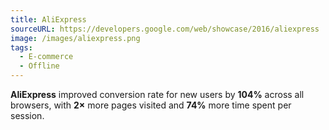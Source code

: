 ```yaml
---
title: AliExpress
sourceURL: https://developers.google.com/web/showcase/2016/aliexpress
image: /images/aliexpress.png
tags:
  - E-commerce
  - Offline
---
```


**AliExpress** improved conversion rate for new users by **104%** across all
browsers, with **2×** more pages visited and **74%** more time spent per 
session.

